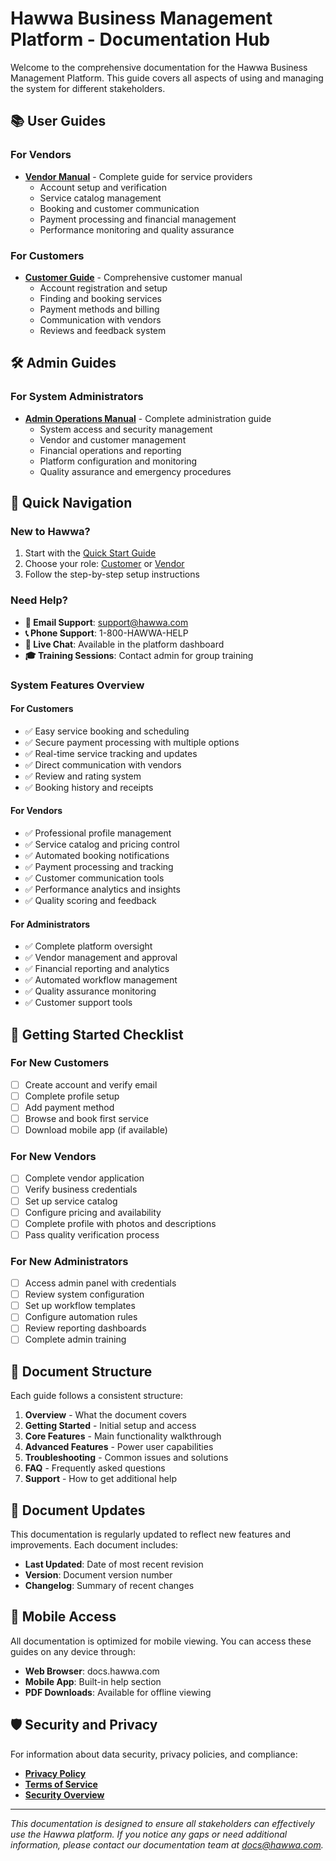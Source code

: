 # Hawwa Business Management Platform - Documentation Hub

Welcome to the comprehensive documentation for the Hawwa Business Management Platform. This guide covers all aspects of using and managing the system for different stakeholders.

## 📚 User Guides

### For Vendors
- **[Vendor Manual](./user-guides/vendor-manual.md)** - Complete guide for service providers
  - Account setup and verification
  - Service catalog management
  - Booking and customer communication
  - Payment processing and financial management
  - Performance monitoring and quality assurance

### For Customers
- **[Customer Guide](./user-guides/customer-guide.md)** - Comprehensive customer manual
  - Account registration and setup
  - Finding and booking services
  - Payment methods and billing
  - Communication with vendors
  - Reviews and feedback system

## 🛠️ Admin Guides

### For System Administrators
- **[Admin Operations Manual](./admin-guides/admin-operations-manual.md)** - Complete administration guide
  - System access and security management
  - Vendor and customer management
  - Financial operations and reporting
  - Platform configuration and monitoring
  - Quality assurance and emergency procedures

## 🎯 Quick Navigation

### New to Hawwa?
1. Start with the [Quick Start Guide](user-guides/quick-start.md)
2. Choose your role: [Customer](user-guides/customer-guide.md) or [Vendor](user-guides/vendor-manual.md)
3. Follow the step-by-step setup instructions

### Need Help?
- **📧 Email Support**: support@hawwa.com
- **📞 Phone Support**: 1-800-HAWWA-HELP
- **💬 Live Chat**: Available in the platform dashboard
- **🎓 Training Sessions**: Contact admin for group training

### System Features Overview

#### For Customers
- ✅ Easy service booking and scheduling
- ✅ Secure payment processing with multiple options
- ✅ Real-time service tracking and updates
- ✅ Direct communication with vendors
- ✅ Review and rating system
- ✅ Booking history and receipts

#### For Vendors
- ✅ Professional profile management
- ✅ Service catalog and pricing control
- ✅ Automated booking notifications
- ✅ Payment processing and tracking
- ✅ Customer communication tools
- ✅ Performance analytics and insights
- ✅ Quality scoring and feedback

#### For Administrators
- ✅ Complete platform oversight
- ✅ Vendor management and approval
- ✅ Financial reporting and analytics
- ✅ Automated workflow management
- ✅ Quality assurance monitoring
- ✅ Customer support tools

## 🚀 Getting Started Checklist

### For New Customers
- [ ] Create account and verify email
- [ ] Complete profile setup
- [ ] Add payment method
- [ ] Browse and book first service
- [ ] Download mobile app (if available)

### For New Vendors
- [ ] Complete vendor application
- [ ] Verify business credentials
- [ ] Set up service catalog
- [ ] Configure pricing and availability
- [ ] Complete profile with photos and descriptions
- [ ] Pass quality verification process

### For New Administrators
- [ ] Access admin panel with credentials
- [ ] Review system configuration
- [ ] Set up workflow templates
- [ ] Configure automation rules
- [ ] Review reporting dashboards
- [ ] Complete admin training

## 📖 Document Structure

Each guide follows a consistent structure:

1. **Overview** - What the document covers
2. **Getting Started** - Initial setup and access
3. **Core Features** - Main functionality walkthrough
4. **Advanced Features** - Power user capabilities
5. **Troubleshooting** - Common issues and solutions
6. **FAQ** - Frequently asked questions
7. **Support** - How to get additional help

## 🔄 Document Updates

This documentation is regularly updated to reflect new features and improvements. Each document includes:

- **Last Updated**: Date of most recent revision
- **Version**: Document version number
- **Changelog**: Summary of recent changes

## 📱 Mobile Access

All documentation is optimized for mobile viewing. You can access these guides on any device through:

- **Web Browser**: docs.hawwa.com
- **Mobile App**: Built-in help section
- **PDF Downloads**: Available for offline viewing

## 🛡️ Security and Privacy

For information about data security, privacy policies, and compliance:
- **[Privacy Policy](legal/privacy-policy.md)**
- **[Terms of Service](legal/terms-of-service.md)**
- **[Security Overview](technical/security.md)**

---

*This documentation is designed to ensure all stakeholders can effectively use the Hawwa platform. If you notice any gaps or need additional information, please contact our documentation team at docs@hawwa.com.*